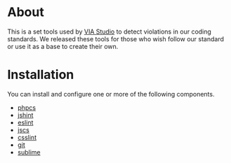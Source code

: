 # About

This is a set tools used by [VIA Studio](http://viastudio.com) to detect violations in our coding standards. We released these tools for those who wish follow our standard or use it as a base to create their own.

# Installation

You can install and configure one or more of the following components.

- [phpcs](php/phpcs)
- [jshint](js/jshint)
- [eslint](js/eslint)
- [jscs](js/jscs)
- [csslint](css/csslint)
- [git](git/hooks)
- [sublime](sublime/)
